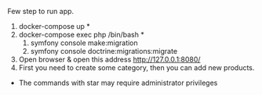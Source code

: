 Few step to run app.

1. docker-compose up *
2. docker-compose exec php /bin/bash *
   1. symfony console make:migration
   2. symfony console doctrine:migrations:migrate
3. Open browser & open this address http://127.0.0.1:8080/
4. First you need to create some category, then you can add new products.

* The commands with star may require administrator privileges